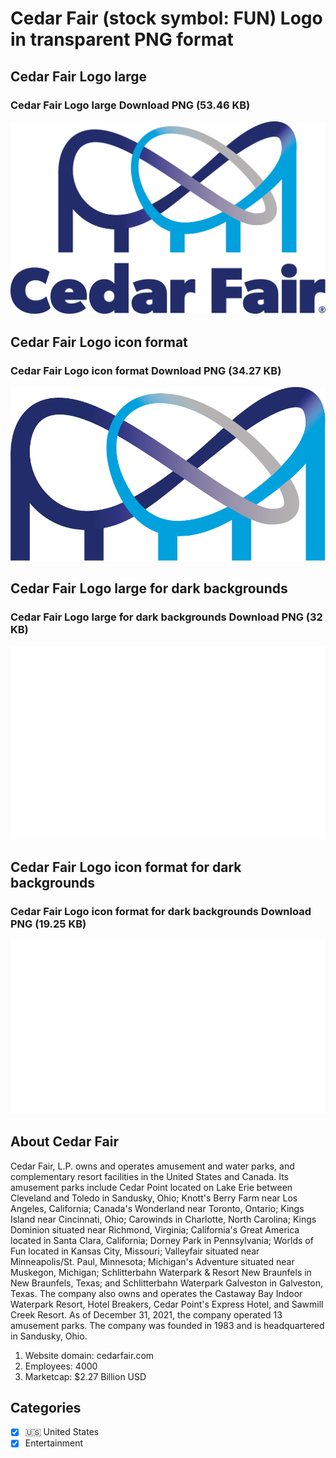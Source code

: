 # Cedar Fair (stock symbol: FUN) Logo in transparent PNG format

## Cedar Fair Logo large

### Cedar Fair Logo large Download PNG (53.46 KB)

![Cedar Fair Logo large Download PNG (53.46 KB)](/img/orig/FUN_BIG-e2e308f8.png)

## Cedar Fair Logo icon format

### Cedar Fair Logo icon format Download PNG (34.27 KB)

![Cedar Fair Logo icon format Download PNG (34.27 KB)](/img/orig/FUN-3152bab8.png)

## Cedar Fair Logo large for dark backgrounds

### Cedar Fair Logo large for dark backgrounds Download PNG (32 KB)

![Cedar Fair Logo large for dark backgrounds Download PNG (32 KB)](/img/orig/FUN_BIG.D-6cb57906.png)

## Cedar Fair Logo icon format for dark backgrounds

### Cedar Fair Logo icon format for dark backgrounds Download PNG (19.25 KB)

![Cedar Fair Logo icon format for dark backgrounds Download PNG (19.25 KB)](/img/orig/FUN.D-a676685e.png)

## About Cedar Fair

Cedar Fair, L.P. owns and operates amusement and water parks, and complementary resort facilities in the United States and Canada. Its amusement parks include Cedar Point located on Lake Erie between Cleveland and Toledo in Sandusky, Ohio; Knott's Berry Farm near Los Angeles, California; Canada's Wonderland near Toronto, Ontario; Kings Island near Cincinnati, Ohio; Carowinds in Charlotte, North Carolina; Kings Dominion situated near Richmond, Virginia; California's Great America located in Santa Clara, California; Dorney Park in Pennsylvania; Worlds of Fun located in Kansas City, Missouri; Valleyfair situated near Minneapolis/St. Paul, Minnesota; Michigan's Adventure situated near Muskegon, Michigan; Schlitterbahn Waterpark & Resort New Braunfels in New Braunfels, Texas; and Schlitterbahn Waterpark Galveston in Galveston, Texas. The company also owns and operates the Castaway Bay Indoor Waterpark Resort, Hotel Breakers, Cedar Point's Express Hotel, and Sawmill Creek Resort. As of December 31, 2021, the company operated 13 amusement parks. The company was founded in 1983 and is headquartered in Sandusky, Ohio.

1. Website domain: cedarfair.com
2. Employees: 4000
3. Marketcap: $2.27 Billion USD


## Categories
- [x] 🇺🇸 United States
- [x] Entertainment
